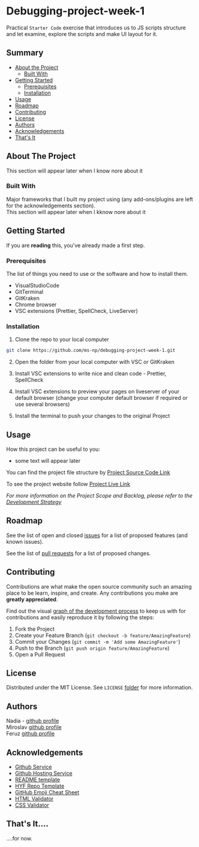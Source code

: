 # Debugging-project-week-1

Practical `Starter Code` exercise that introduces us to JS scripts structure and let examine, explore the scripts and make UI layout for it.

## Summary
* [About the Project](#about-the-project)
  * [Built With](#built-with)
* [Getting Started](#getting-started)
  * [Prerequisites](#prerequisites)
  * [Installation](#installation)
* [Usage](#usage)
* [Roadmap](#roadmap)
* [Contributing](#contributing)
* [License](#license)
* [Authors](#authors)
* [Acknowledgements](#acknowledgements)
* [That's It](#that's-it)

<!-- ABOUT THE PROJECT -->
## About The Project
This section will appear later when I know nore about it

### Built With
Major frameworks that I built my project using (any add-ons/plugins are left for the acknowledgements section).  
This section will appear later when I kknow nore about it


<!-- GETTING STARTED -->
## Getting Started

If you are **reading** this, you've already made a first step.

### Prerequisites

The list of things you need to use or the software and how to install them.
* VisualStudioCode
* GitTerminal
* GitKraken
* Chrome browser
* VSC extensions (Prettier, SpellCheck, LiveServer)

### Installation

1. Clone the repo to your local computer
```sh
git clone https://github.com/ms-np/debugging-project-week-1.git
```

2. Open the folder from your local computer with VSC or GitKraken

3. Install VSC extensions to write nice and clean code - Prettier, SpellCheck

5. Install VSC extensions to preview your pages on liveserver of your default browser (change your computer default browser if required or use several browsers)

6. Install the terminal to push your changes to the original Project

<!-- 1. Get a free API Key at [https://example.com](https://example.com)
2. Clone the repo
```sh
git clone https://github.com/ms-np/app-theme.git
```
3. Install NPM packages
```sh
npm install
```
4. Enter your API in `config.js`
```JS
const API_KEY = 'ENTER YOUR API';
``` -->



<!-- USAGE EXAMPLES -->
## Usage

How this project can be useful to you:
* some text will appear later


You can find the project file structure by [Project Source Code Link](https://github.com/ms-np/debugging-project-week-1)

To see the project website follow [Project Live Link](https://ms-np.github.io/debugging-project-week-1/)

_For more information on the Project Scope and Backlog, please refer to the [Development Strategy](https://github.com/ms-np/debugging-project-week-1/blob/master/development-strategy.md)_


<!-- ROADMAP -->
## Roadmap

See the list of open and closed [issues](https://github.com/ms-np/debugging-project-week-1/issues) for a list of proposed features (and known issues).

See the list of [pull requests](https://github.com/ms-np/debugging-project-week-1/pulls) for a list of proposed changes.


<!-- CONTRIBUTING -->
## Contributing

Contributions are what make the open source community such an amazing place to be learn, inspire, and create. Any contributions you make are **greatly appreciated**.

Find out the visual [graph of the development process](https://github.com/ms-np/debugging-project-week-1/network) to keep us with for contributions and easily reproduce it by following the steps:

1. Fork the Project
2. Create your Feature Branch (`git checkout -b feature/AmazingFeature`)
3. Commit your Changes (`git commit -m 'Add some AmazingFeature'`)
4. Push to the Branch (`git push origin feature/AmazingFeature`)
5. Open a Pull Request



<!-- LICENSE -->
## License

Distributed under the MIT License. See `LICENSE` [folder](https://github.com/ms-np/debugging-project-week-1/blob/master/LICENSE) for more information.



<!-- CONTACT -->
## Authors

Nadia - [github profile](https://github.com/ms-np)  
Miroslav [github profile](https://github.com/miroslavveljanoski)  
Feruz [github profile](https://github.com/Feruzteame)



<!-- ACKNOWLEDGEMENTS -->
## Acknowledgements
* [Github Service](github.com)
* [Github Hosting Service](https://pages.github.com)
* [README template](https://github.com/othneildrew/Best-README-Template)
* [HYF Repo Template](https://github.com/HackYourFutureBelgium/debugging-project-week-1)
* [GitHub Emoji Cheat Sheet](https://www.webpagefx.com/tools/emoji-cheat-sheet)
* [HTML Validator](https://validator.w3.org/nu/)
* [CSS Validator](https://jigsaw.w3.org/css-validator/)


<!-- FINALE -->
## That's It....

....for now.
